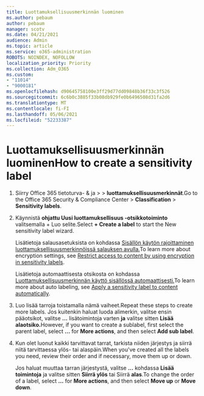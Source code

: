 ```yaml
---
title: Luottamuksellisuusmerkinnän luominen
ms.author: pebaum
author: pebaum
manager: scotv
ms.date: 04/21/2021
audience: Admin
ms.topic: article
ms.service: o365-administration
ROBOTS: NOINDEX, NOFOLLOW
localization_priority: Priority
ms.collection: Adm_O365
ms.custom:
- "11014"
- "9000181"
ms.openlocfilehash: d90645758100e3ff29d77dd09848b36f33c3f526
ms.sourcegitcommit: 6c6b0c3885f33b08db929fe0b6496508d31fa2d6
ms.translationtype: MT
ms.contentlocale: fi-FI
ms.lasthandoff: 05/06/2021
ms.locfileid: "52233387"
---
```

# <a name="how-to-create-a-sensitivity-label"></a><span data-ttu-id="aea73-102">Luottamuksellisuusmerkinnän luominen</span><span class="sxs-lookup"><span data-stu-id="aea73-102">How to create a sensitivity label</span></span>

1. <span data-ttu-id="aea73-103">Siirry Office 365 tietoturva- & ja >   >  **luottamuksellisuusmerkinnät**.</span><span class="sxs-lookup"><span data-stu-id="aea73-103">Go to the Office 365 Security & Compliance Center > **Classification** > **Sensitivity labels**.</span></span>

1. <span data-ttu-id="aea73-104">Käynnistä **ohjattu Uusi luottamuksellisuus -otsikkotoiminto** valitsemalla + Luo selite.</span><span class="sxs-lookup"><span data-stu-id="aea73-104">Select **+ Create a label** to start the New sensitivity label wizard.</span></span>

    <span data-ttu-id="aea73-105">Lisätietoja salausasetuksista on kohdassa [Sisällön käytön rajoittaminen luottamuksellisuusmerkinnöissä salauksen avulla.](https://go.microsoft.com/fwlink/?linkid=2106331)</span><span class="sxs-lookup"><span data-stu-id="aea73-105">To learn more about encryption settings, see [Restrict access to content by using encryption in sensitivity labels](https://go.microsoft.com/fwlink/?linkid=2106331).</span></span>

    <span data-ttu-id="aea73-106">Lisätietoja automaattisesta otsikosta on kohdassa [Luottamuksellisuusmerkinnän käyttö sisällössä automaattisesti.](https://go.microsoft.com/fwlink/?linkid=2105837)</span><span class="sxs-lookup"><span data-stu-id="aea73-106">To learn more about auto labeling, see [Apply a sensitivity label to content automatically](https://go.microsoft.com/fwlink/?linkid=2105837).</span></span>

1. <span data-ttu-id="aea73-107">Luo lisää tarroja toistamalla nämä vaiheet.</span><span class="sxs-lookup"><span data-stu-id="aea73-107">Repeat these steps to create more labels.</span></span> <span data-ttu-id="aea73-108">Jos kuitenkin haluat luoda alimerkin, valitse ensin pääotsikot, valitse **...** lisätoimintoja varten **ja** valitse sitten **Lisää alaotsiko.**</span><span class="sxs-lookup"><span data-stu-id="aea73-108">However, if you want to create a sublabel, first select the parent label, select **...** for **More actions**, and then select **Add sub label**.</span></span>

1. <span data-ttu-id="aea73-109">Kun olet luonut kaikki tarvittavat tarrat, tarkista niiden järjestys ja siirrä niitä tarvittaessa ylös- tai alaspäin.</span><span class="sxs-lookup"><span data-stu-id="aea73-109">When you've created all the labels you need, review their order and if necessary, move them up or down.</span></span> 
    
    <span data-ttu-id="aea73-110">Jos haluat muuttaa tarran järjestystä, valitse **...** kohdassa **Lisää toimintoja** ja valitse sitten **Siirrä ylös** tai Siirrä **alas**.</span><span class="sxs-lookup"><span data-stu-id="aea73-110">To change the order of a label, select **...** for **More actions**, and then select **Move up** or **Move down**.</span></span>
